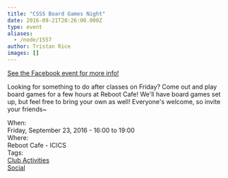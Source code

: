 ```yaml
---
title: "CSSS Board Games Night"
date: 2016-09-21T20:26:00.000Z
type: event
aliases:
  - /node/1557
author: Tristan Rice
images: []
---
```


<div class="field field-name-body field-type-text-with-summary field-label-hidden"><div class="field-items"><div class="field-item even"><p><a href="https://www.facebook.com/events/1793656260889522/">See the Facebook event for more info!</a></p>
<p>Looking for something to do after classes on Friday? Come out and play board games for a few hours at Reboot Cafe! We&apos;ll have board games set up, but feel free to bring your own as well! Everyone&apos;s welcome, so invite your friends~ </p>
</div></div></div><div class="field field-name-field-dates field-type-datetime field-label-above"><div class="field-label">When:&#xA0;</div><div class="field-items"><div class="field-item even"><span class="date-display-single">Friday, September 23, 2016 - <span class="date-display-range"><span class="date-display-start">16:00</span> to <span class="date-display-end">19:00</span></span></span></div></div></div><div class="field field-name-field-location field-type-text field-label-above"><div class="field-label">Where:&#xA0;</div><div class="field-items"><div class="field-item even">Reboot Cafe - ICICS</div></div></div>    <footer>
    <div class="field field-name-field-tags field-type-taxonomy-term-reference field-label-above"><div class="field-label">Tags:&#xA0;</div><div class="field-items"><div class="field-item even"><a href="/club">Club Activities</a></div><div class="field-item odd"><a href="/social">Social</a></div></div></div>      </footer>